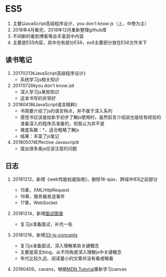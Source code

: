 # ES5
1. 主要以avaScript高级程序设计，you don't know js（上、中卷为主）
2. 2018年4月看完，2018年12月重新整理github库
3. 不间断的看到博客等会丰富其中内容
4. 主要是ES5内容，其中也有部分ES6，es6主要部分放在ES6文件夹下

## 读书笔记

1. 20170213《JavaScript高级程序设计》
	- 系统学习js相关知识
2. 20170726《you don't know js》
	- 深入学习js某些知识
	- 这本书写的非常好
3. 20180418《JavaScript语言精粹》
	- 书简要介绍了js的语言特点，并不属于深入系列
	- 感觉书应该是给新手初步了解js使用的，虽然前言介绍说也是给有经验的准备深入的程序员准备的，但我认为并不是
	- 难度系数：*，适合粗略了解js
	- 结果：丰富了js笔记
4. 20180507《Effective Javascript》
	- 提出很多条js应该注意的问题

## 日志
1. 20181212，新增《web性能权威指南》，删除18-ajax、跨域中IE8之前部分
   - 15章，XMLHttpRequest
   - 16章，服务器发送事件
   - 17章，WebSocket
2. 20181214，新增[面试图谱](https://github.com/InterviewMap/CS-Interview-Knowledge-Map)
   - 复习js准备面试，补充一些

3. 20181216，新增[33-js-concepts](https://github.com/leonardomso/33-js-concepts)
      - 复习js准备面试，深入理解某些关键概念
      - 主要是英文blog，从不同角度深入理解js中关键概念
      - 年代比较久远、阅读量小的文章并没有看或略看
4. 20190409，cavans，根据[MDN Tutorial](https://developer.mozilla.org/en-US/docs/Web/API/Canvas_API/Tutorial)重新学习canvas

